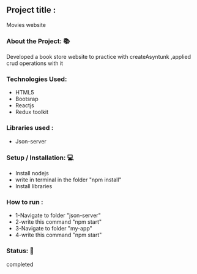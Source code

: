 <h2>Project title :</h2>
<p>Movies website</p>
<h3>About the Project: 📚</h3>
<p>Developed a book store  website  to practice with createAsyntunk ,applied crud operations with it</p>
<h3>Technologies Used: </h3>
<ul>
<li>HTML5</li>
<li>Bootsrap</li>
<li>Reactjs</li>
<li>Redux toolkit</li>
</ul>

<h3>Libraries used :</h3>
<ul>
<li>Json-server </li>
</ul>
<h3>Setup / Installation: 💻</h3>
<ul>
<li>Install nodejs</li>
<li>write in terminal in the folder "npm install"</li>
<li>Install libraries</li>

</ul>
<h3>How to run :</h3>
<ul>
<li>1-Navigate to folder "json-server"</li>
<li>2-write this command "npm start"</li>
<li>3-Navigate to folder "my-app"</li>
<li>4-write this command "npm start"</li>

</ul>

<h3>Status: 📶</h3>
<p>completed</p>
